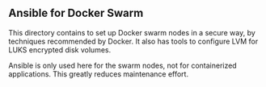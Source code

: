 ## Ansible for Docker Swarm

This directory contains to set up Docker swarm nodes in a secure way,
by techniques recommended by Docker. It also has tools to configure
LVM for LUKS encrypted disk volumes.

Ansible is only used here for the swarm nodes, not for containerized
applications. This greatly reduces maintenance effort.



